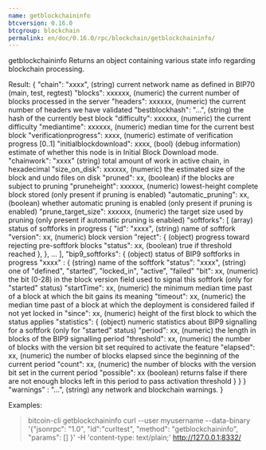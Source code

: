 ```yaml
---
name: getblockchaininfo
btcversion: 0.16.0
btcgroup: blockchain
permalink: en/doc/0.16.0/rpc/blockchain/getblockchaininfo/
---
```


getblockchaininfo
Returns an object containing various state info regarding blockchain processing.

Result:
{
  "chain": "xxxx",              (string) current network name as defined in BIP70 (main, test, regtest)
  "blocks": xxxxxx,             (numeric) the current number of blocks processed in the server
  "headers": xxxxxx,            (numeric) the current number of headers we have validated
  "bestblockhash": "...",       (string) the hash of the currently best block
  "difficulty": xxxxxx,         (numeric) the current difficulty
  "mediantime": xxxxxx,         (numeric) median time for the current best block
  "verificationprogress": xxxx, (numeric) estimate of verification progress [0..1]
  "initialblockdownload": xxxx, (bool) (debug information) estimate of whether this node is in Initial Block Download mode.
  "chainwork": "xxxx"           (string) total amount of work in active chain, in hexadecimal
  "size_on_disk": xxxxxx,       (numeric) the estimated size of the block and undo files on disk
  "pruned": xx,                 (boolean) if the blocks are subject to pruning
  "pruneheight": xxxxxx,        (numeric) lowest-height complete block stored (only present if pruning is enabled)
  "automatic_pruning": xx,      (boolean) whether automatic pruning is enabled (only present if pruning is enabled)
  "prune_target_size": xxxxxx,  (numeric) the target size used by pruning (only present if automatic pruning is enabled)
  "softforks": [                (array) status of softforks in progress
     {
        "id": "xxxx",           (string) name of softfork
        "version": xx,          (numeric) block version
        "reject": {             (object) progress toward rejecting pre-softfork blocks
           "status": xx,        (boolean) true if threshold reached
        },
     }, ...
  ],
  "bip9_softforks": {           (object) status of BIP9 softforks in progress
     "xxxx" : {                 (string) name of the softfork
        "status": "xxxx",       (string) one of "defined", "started", "locked_in", "active", "failed"
        "bit": xx,              (numeric) the bit (0-28) in the block version field used to signal this softfork (only for "started" status)
        "startTime": xx,        (numeric) the minimum median time past of a block at which the bit gains its meaning
        "timeout": xx,          (numeric) the median time past of a block at which the deployment is considered failed if not yet locked in
        "since": xx,            (numeric) height of the first block to which the status applies
        "statistics": {         (object) numeric statistics about BIP9 signalling for a softfork (only for "started" status)
           "period": xx,        (numeric) the length in blocks of the BIP9 signalling period 
           "threshold": xx,     (numeric) the number of blocks with the version bit set required to activate the feature 
           "elapsed": xx,       (numeric) the number of blocks elapsed since the beginning of the current period 
           "count": xx,         (numeric) the number of blocks with the version bit set in the current period 
           "possible": xx       (boolean) returns false if there are not enough blocks left in this period to pass activation threshold 
        }
     }
  }
  "warnings" : "...",           (string) any network and blockchain warnings.
}

Examples:
> bitcoin-cli getblockchaininfo 
> curl --user myusername --data-binary '{"jsonrpc": "1.0", "id":"curltest", "method": "getblockchaininfo", "params": [] }' -H 'content-type: text/plain;' http://127.0.0.1:8332/


